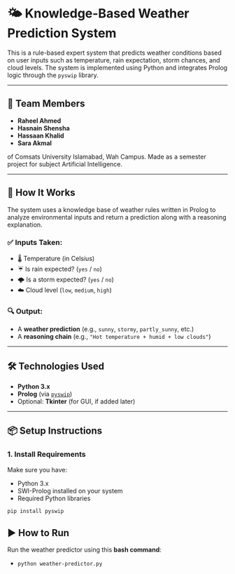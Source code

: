 # 🌤️ Knowledge-Based Weather Prediction System

This is a rule-based expert system that predicts weather conditions based on user inputs such as temperature, rain expectation, storm chances, and cloud levels. The system is implemented using Python and integrates Prolog logic through the `pyswip` library.

---
## 👥 Team Members

- **Raheel Ahmed**
- **Hasnain Shensha**
- **Hassaan Khalid**
- **Sara Akmal**

of Comsats University Islamabad, Wah Campus. Made as a semester project for subject Artificial Intelligence.

---
## 🧠 How It Works

The system uses a knowledge base of weather rules written in Prolog to analyze environmental inputs and return a prediction along with a reasoning explanation.

### ✅ Inputs Taken:
- 🌡️ Temperature (in Celsius)
- ☔ Is rain expected? (`yes` / `no`)
- 🌩️ Is a storm expected? (`yes` / `no`)
- ☁️ Cloud level (`low`, `medium`, `high`)

### 🔍 Output:
- A **weather prediction** (e.g., `sunny`, `stormy`, `partly_sunny`, etc.)
- A **reasoning chain** (e.g., `"Hot temperature + humid + low clouds"`)

---

## 🛠️ Technologies Used

- **Python 3.x**
- **Prolog** (via [`pyswip`](https://github.com/yuce/pyswip))
- Optional: **Tkinter** (for GUI, if added later)

---

## 📦 Setup Instructions

### 1. Install Requirements
Make sure you have:
- Python 3.x
- SWI-Prolog installed on your system
- Required Python libraries

```bash
pip install pyswip
```

## ▶️ How to Run

Run the weather predictor using this **bash command**:
- `python weather-predictor.py`

